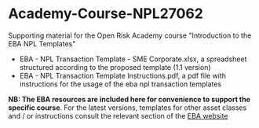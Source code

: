# Academy-Course-NPL27062
Supporting material for the Open Risk Academy course "Introduction to the EBA NPL Templates"

* EBA - NPL Transaction Template - SME Corporate.xlsx, a spreadsheet structured according to the proposed template (1.1 version)
* EBA - NPL Transaction Template Instructions.pdf, a pdf file with instructions for the usage of the eba npl transaction templates

**NB: The EBA resources are included here for convenience to support the specific course**. For the latest versions, templates for other asset classes and / or instructions consult the relevant section of the [EBA website](https://www.eba.europa.eu/risk-analysis-and-data/npls)
